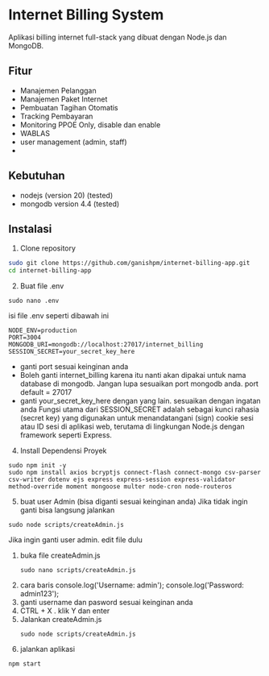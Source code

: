 # Internet Billing System

Aplikasi billing internet full-stack yang dibuat dengan Node.js dan MongoDB.

## Fitur

- Manajemen Pelanggan
- Manajemen Paket Internet
- Pembuatan Tagihan Otomatis
- Tracking Pembayaran
- Monitoring PPOE Only, disable dan enable
- WABLAS
- user management (admin, staff)
- 

## Kebutuhan
- nodejs (version 20) (tested)
- mongodb version 4.4 (tested) 
## Instalasi
 
1. Clone repository
```bash
sudo git clone https://github.com/ganishpm/internet-billing-app.git
cd internet-billing-app 
```

2. Buat file .env
```
sudo nano .env
```
  isi file .env seperti dibawah ini
  ```
  NODE_ENV=production
  PORT=3004
  MONGODB_URI=mongodb://localhost:27017/internet_billing
  SESSION_SECRET=your_secret_key_here
  ```
  - ganti port sesuai keinginan anda 
  - Boleh ganti internet_billing karena itu nanti akan dipakai untuk nama database di mongodb.
    Jangan lupa sesuaikan port mongodb anda. port default = 27017
  - ganti your_secret_key_here dengan yang lain. sesuaikan dengan ingatan anda
    Fungsi utama dari SESSION_SECRET adalah sebagai kunci rahasia (secret key)
    yang digunakan untuk menandatangani (sign) cookie sesi atau ID sesi di aplikasi web,
    terutama di lingkungan Node.js dengan framework seperti Express.
4. Install Dependensi Proyek
```
sudo npm init -y
sudo npm install axios bcryptjs connect-flash connect-mongo csv-parser csv-writer dotenv ejs express express-session express-validator method-override moment mongoose multer node-cron node-routeros
```
5.  buat user Admin (bisa diganti sesuai keinginan anda)
Jika tidak ingin ganti bisa langsung jalankan
```
sudo node scripts/createAdmin.js
```
   Jika ingin ganti user admin. edit file dulu
   1) buka file createAdmin.js
      ```
      sudo nano scripts/createAdmin.js
      ```
   2) cara baris
      console.log('Username: admin');
      console.log('Password: admin123');
   3) ganti username dan pasword sesuai keinginan anda
   4) CTRL + X . klik Y dan enter
   5) Jalankan createAdmin.js
      ```
      sudo node scripts/createAdmin.js
      ```
6. jalankan aplikasi
```
npm start
```

